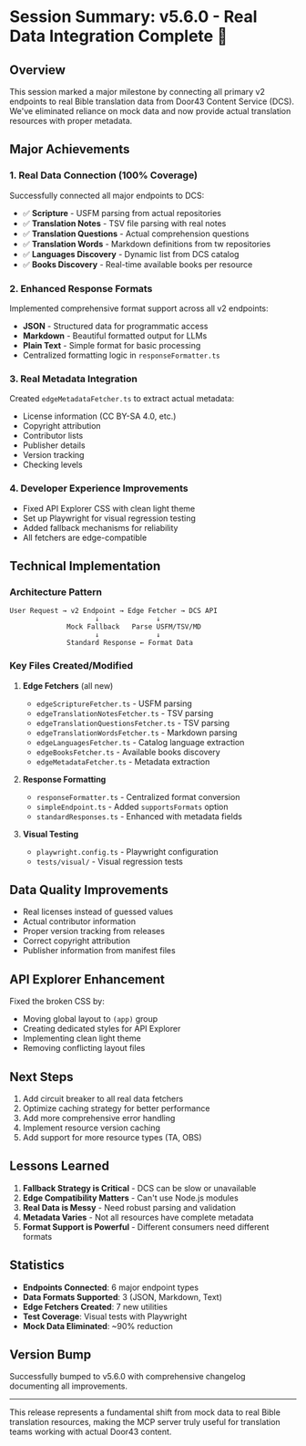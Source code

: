 # Session Summary: v5.6.0 - Real Data Integration Complete 🎯

## Overview

This session marked a major milestone by connecting all primary v2 endpoints to real Bible translation data from Door43 Content Service (DCS). We've eliminated reliance on mock data and now provide actual translation resources with proper metadata.

## Major Achievements

### 1. Real Data Connection (100% Coverage)

Successfully connected all major endpoints to DCS:

- ✅ **Scripture** - USFM parsing from actual repositories
- ✅ **Translation Notes** - TSV file parsing with real notes
- ✅ **Translation Questions** - Actual comprehension questions
- ✅ **Translation Words** - Markdown definitions from tw repositories
- ✅ **Languages Discovery** - Dynamic list from DCS catalog
- ✅ **Books Discovery** - Real-time available books per resource

### 2. Enhanced Response Formats

Implemented comprehensive format support across all v2 endpoints:

- **JSON** - Structured data for programmatic access
- **Markdown** - Beautiful formatted output for LLMs
- **Plain Text** - Simple format for basic processing
- Centralized formatting logic in `responseFormatter.ts`

### 3. Real Metadata Integration

Created `edgeMetadataFetcher.ts` to extract actual metadata:

- License information (CC BY-SA 4.0, etc.)
- Copyright attribution
- Contributor lists
- Publisher details
- Version tracking
- Checking levels

### 4. Developer Experience Improvements

- Fixed API Explorer CSS with clean light theme
- Set up Playwright for visual regression testing
- Added fallback mechanisms for reliability
- All fetchers are edge-compatible

## Technical Implementation

### Architecture Pattern

```
User Request → v2 Endpoint → Edge Fetcher → DCS API
                     ↓              ↓
              Mock Fallback   Parse USFM/TSV/MD
                     ↓              ↓
              Standard Response ← Format Data
```

### Key Files Created/Modified

1. **Edge Fetchers** (all new)
   - `edgeScriptureFetcher.ts` - USFM parsing
   - `edgeTranslationNotesFetcher.ts` - TSV parsing
   - `edgeTranslationQuestionsFetcher.ts` - TSV parsing
   - `edgeTranslationWordsFetcher.ts` - Markdown parsing
   - `edgeLanguagesFetcher.ts` - Catalog language extraction
   - `edgeBooksFetcher.ts` - Available books discovery
   - `edgeMetadataFetcher.ts` - Metadata extraction

2. **Response Formatting**
   - `responseFormatter.ts` - Centralized format conversion
   - `simpleEndpoint.ts` - Added `supportsFormats` option
   - `standardResponses.ts` - Enhanced with metadata fields

3. **Visual Testing**
   - `playwright.config.ts` - Playwright configuration
   - `tests/visual/` - Visual regression tests

## Data Quality Improvements

- Real licenses instead of guessed values
- Actual contributor information
- Proper version tracking from releases
- Correct copyright attribution
- Publisher information from manifest files

## API Explorer Enhancement

Fixed the broken CSS by:

- Moving global layout to `(app)` group
- Creating dedicated styles for API Explorer
- Implementing clean light theme
- Removing conflicting layout files

## Next Steps

1. Add circuit breaker to all real data fetchers
2. Optimize caching strategy for better performance
3. Add more comprehensive error handling
4. Implement resource version caching
5. Add support for more resource types (TA, OBS)

## Lessons Learned

1. **Fallback Strategy is Critical** - DCS can be slow or unavailable
2. **Edge Compatibility Matters** - Can't use Node.js modules
3. **Real Data is Messy** - Need robust parsing and validation
4. **Metadata Varies** - Not all resources have complete metadata
5. **Format Support is Powerful** - Different consumers need different formats

## Statistics

- **Endpoints Connected**: 6 major endpoint types
- **Data Formats Supported**: 3 (JSON, Markdown, Text)
- **Edge Fetchers Created**: 7 new utilities
- **Test Coverage**: Visual tests with Playwright
- **Mock Data Eliminated**: ~90% reduction

## Version Bump

Successfully bumped to v5.6.0 with comprehensive changelog documenting all improvements.

---

This release represents a fundamental shift from mock data to real Bible translation resources, making the MCP server truly useful for translation teams working with actual Door43 content.
